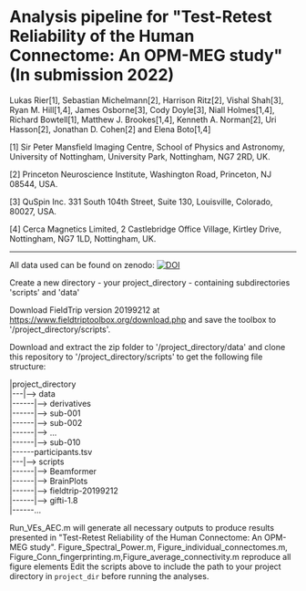 # Analysis pipeline for "Test-Retest Reliability of the Human Connectome: An OPM-MEG study" (In submission 2022)

Lukas Rier[1], Sebastian Michelmann[2], Harrison Ritz[2], Vishal Shah[3], Ryan M. Hill[1,4], James Osborne[3], Cody Doyle[3], Niall Holmes[1,4], Richard Bowtell[1], Matthew J. Brookes[1,4], Kenneth A. Norman[2], Uri Hasson[2], Jonathan D. Cohen[2] and Elena Boto[1,4]
 
[1] Sir Peter Mansfield Imaging Centre, School of Physics and Astronomy, University of Nottingham, University Park, Nottingham, NG7 2RD, UK.

[2] Princeton Neuroscience Institute, Washington Road, Princeton, NJ 08544, USA.

[3] QuSpin Inc. 331 South 104th Street, Suite 130, Louisville, Colorado, 80027, USA.

[4] Cerca Magnetics Limited, 2 Castlebridge Office Village, Kirtley Drive, Nottingham, NG7 1LD, Nottingham, UK.

-------

All data used can be found on zenodo:
[![DOI](https://zenodo.org/badge/DOI/10.5281/zenodo.7477060.svg)](https://doi.org/10.5281/zenodo.7477060)

Create a new directory - your project_directory - containing subdirectories 'scripts' and 'data'

Download FieldTrip version 20199212 at https://www.fieldtriptoolbox.org/download.php and save the toolbox to '/project_directory/scripts'.

Download and extract the zip folder to '/project_directory/data' and clone this repository to '/project_directory/scripts' to get the following file structure:
   
|project_directory   
|---|--> data   
|------|--> derivatives   
|------|--> sub-001   
|------|--> sub-002   
|------|--> ...   
|------|--> sub-010   
|------participants.tsv   
|---|--> scripts   
|------|--> Beamformer   
|------|--> BrainPlots   
|------|--> fieldtrip-20199212   
|------|--> gifti-1.8   
|------...   

Run_VEs_AEC.m will generate all necessary outputs to produce results presented in "Test-Retest Reliability of the Human Connectome: An OPM-MEG study".
Figure_Spectral_Power.m, Figure_individual_connectomes.m, Figure_Conn_fingerprinting.m,Figure_average_connectivity.m reproduce all figure elements
Edit the scripts above to include the path to your project directory in ```project_dir``` before running the analyses.
